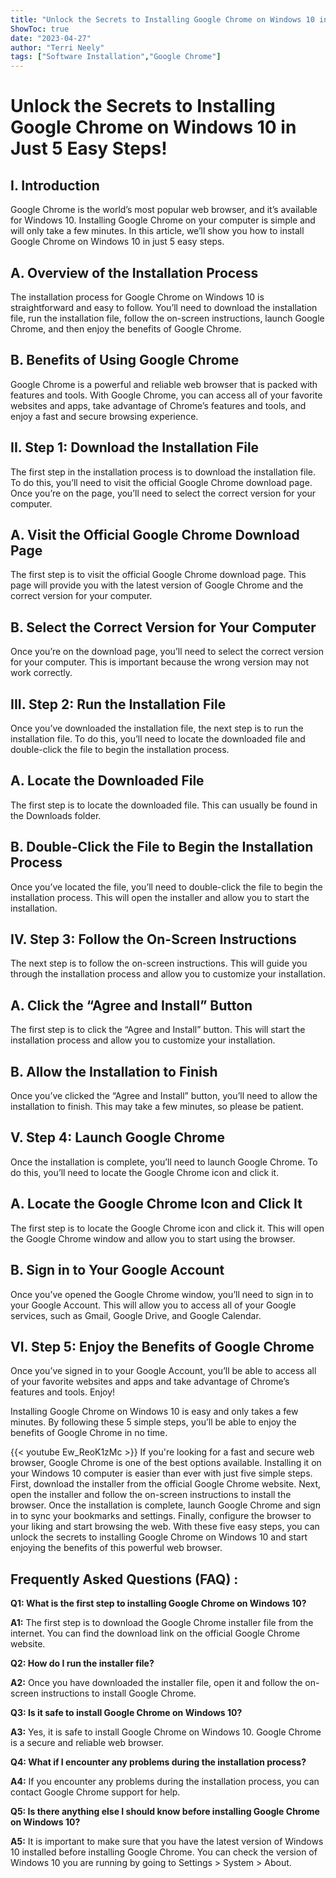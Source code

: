 ```yaml
---
title: "Unlock the Secrets to Installing Google Chrome on Windows 10 in Just 5 Easy Steps!"
ShowToc: true 
date: "2023-04-27"
author: "Terri Neely" 
tags: ["Software Installation","Google Chrome"]
---
```

# Unlock the Secrets to Installing Google Chrome on Windows 10 in Just 5 Easy Steps!

## I. Introduction
Google Chrome is the world’s most popular web browser, and it’s available for Windows 10. Installing Google Chrome on your computer is simple and will only take a few minutes. In this article, we’ll show you how to install Google Chrome on Windows 10 in just 5 easy steps. 

## A. Overview of the Installation Process
The installation process for Google Chrome on Windows 10 is straightforward and easy to follow. You’ll need to download the installation file, run the installation file, follow the on-screen instructions, launch Google Chrome, and then enjoy the benefits of Google Chrome. 

## B. Benefits of Using Google Chrome
Google Chrome is a powerful and reliable web browser that is packed with features and tools. With Google Chrome, you can access all of your favorite websites and apps, take advantage of Chrome’s features and tools, and enjoy a fast and secure browsing experience. 

## II. Step 1: Download the Installation File
The first step in the installation process is to download the installation file. To do this, you’ll need to visit the official Google Chrome download page. Once you’re on the page, you’ll need to select the correct version for your computer. 

## A. Visit the Official Google Chrome Download Page
The first step is to visit the official Google Chrome download page. This page will provide you with the latest version of Google Chrome and the correct version for your computer. 

## B. Select the Correct Version for Your Computer
Once you’re on the download page, you’ll need to select the correct version for your computer. This is important because the wrong version may not work correctly. 

## III. Step 2: Run the Installation File
Once you’ve downloaded the installation file, the next step is to run the installation file. To do this, you’ll need to locate the downloaded file and double-click the file to begin the installation process. 

## A. Locate the Downloaded File
The first step is to locate the downloaded file. This can usually be found in the Downloads folder. 

## B. Double-Click the File to Begin the Installation Process
Once you’ve located the file, you’ll need to double-click the file to begin the installation process. This will open the installer and allow you to start the installation. 

## IV. Step 3: Follow the On-Screen Instructions
The next step is to follow the on-screen instructions. This will guide you through the installation process and allow you to customize your installation. 

## A. Click the “Agree and Install” Button
The first step is to click the “Agree and Install” button. This will start the installation process and allow you to customize your installation. 

## B. Allow the Installation to Finish
Once you’ve clicked the “Agree and Install” button, you’ll need to allow the installation to finish. This may take a few minutes, so please be patient. 

## V. Step 4: Launch Google Chrome
Once the installation is complete, you’ll need to launch Google Chrome. To do this, you’ll need to locate the Google Chrome icon and click it. 

## A. Locate the Google Chrome Icon and Click It
The first step is to locate the Google Chrome icon and click it. This will open the Google Chrome window and allow you to start using the browser. 

## B. Sign in to Your Google Account
Once you’ve opened the Google Chrome window, you’ll need to sign in to your Google Account. This will allow you to access all of your Google services, such as Gmail, Google Drive, and Google Calendar. 

## VI. Step 5: Enjoy the Benefits of Google Chrome
Once you’ve signed in to your Google Account, you’ll be able to access all of your favorite websites and apps and take advantage of Chrome’s features and tools. Enjoy! 


Installing Google Chrome on Windows 10 is easy and only takes a few minutes. By following these 5 simple steps, you’ll be able to enjoy the benefits of Google Chrome in no time.

{{< youtube Ew_ReoK1zMc >}} 
If you're looking for a fast and secure web browser, Google Chrome is one of the best options available. Installing it on your Windows 10 computer is easier than ever with just five simple steps. First, download the installer from the official Google Chrome website. Next, open the installer and follow the on-screen instructions to install the browser. Once the installation is complete, launch Google Chrome and sign in to sync your bookmarks and settings. Finally, configure the browser to your liking and start browsing the web. With these five easy steps, you can unlock the secrets to installing Google Chrome on Windows 10 and start enjoying the benefits of this powerful web browser.

## Frequently Asked Questions (FAQ) :
**Q1: What is the first step to installing Google Chrome on Windows 10?**

**A1:** The first step is to download the Google Chrome installer file from the internet. You can find the download link on the official Google Chrome website.

**Q2: How do I run the installer file?**

**A2:** Once you have downloaded the installer file, open it and follow the on-screen instructions to install Google Chrome.

**Q3: Is it safe to install Google Chrome on Windows 10?**

**A3:** Yes, it is safe to install Google Chrome on Windows 10. Google Chrome is a secure and reliable web browser.

**Q4: What if I encounter any problems during the installation process?**

**A4:** If you encounter any problems during the installation process, you can contact Google Chrome support for help.

**Q5: Is there anything else I should know before installing Google Chrome on Windows 10?**

**A5:** It is important to make sure that you have the latest version of Windows 10 installed before installing Google Chrome. You can check the version of Windows 10 you are running by going to Settings > System > About.





